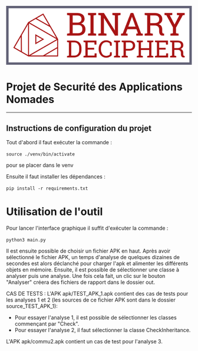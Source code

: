 ![](logo/logo.svg)

# Projet de Securité des Applications Nomades

---

## Instructions de configuration du projet

Tout d'abord il faut exécuter la commande :

```source ./venv/bin/activate```

pour se placer dans le venv

Ensuite il faut installer les dépendances :

```pip install -r requirements.txt```

# Utilisation de l'outil

Pour lancer l'interface graphique il suffit d'exécuter la commande :

```python3 main.py```

Il est ensuite possible de choisir un fichier APK en haut. Après avoir sélectionné le fichier APK, un temps d'analyse de quelques dizaines de secondes est alors déclanché pour charger l'apk et alimenter les différents objets en mémoire.
Ensuite, il est possible de sélectionner une classe à analyser puis une analyse.
Une fois cela fait, un clic sur le bouton "Analyser" créera des fichiers de rapport dans le dossier out.

CAS DE TESTS :
L'APK apk/TEST_APK_1.apk contient des cas de tests pour les analyses 1 et 2 (les sources de ce fichier APK sont dans le dossier source_TEST_APK_1):
 - Pour essayer l'analyse 1, il est possible de sélectionner les classes commençant par "Check".
 - Pour essayer l'analyse 2, il faut sélectionner la classe CheckInheritance.

L'APK apk/commu2.apk contient un cas de test pour l'analyse 3.




